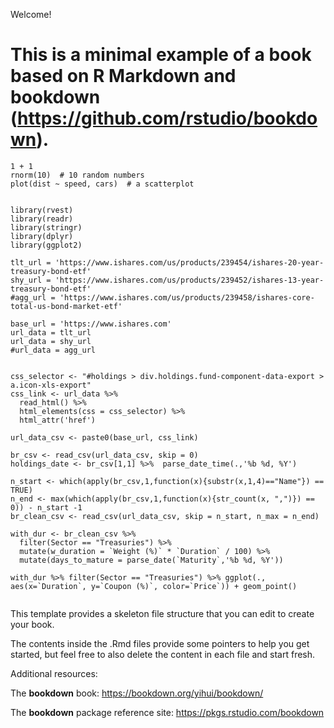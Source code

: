 Welcome!

# This is a minimal example of a book based on R Markdown and **bookdown** (<https://github.com/rstudio/bookdown>).

```{r chunk-label, echo = FALSE, fig.cap = 'A figure caption.'}
1 + 1
rnorm(10)  # 10 random numbers
plot(dist ~ speed, cars)  # a scatterplot
```

```{r chunk-label, echo = FALSE, display = FALSE, fig.cap = 'A figure caption.'}

library(rvest)
library(readr)
library(stringr)
library(dplyr)
library(ggplot2)

tlt_url = 'https://www.ishares.com/us/products/239454/ishares-20-year-treasury-bond-etf'
shy_url = 'https://www.ishares.com/us/products/239452/ishares-13-year-treasury-bond-etf'
#agg_url = 'https://www.ishares.com/us/products/239458/ishares-core-total-us-bond-market-etf'

base_url = 'https://www.ishares.com'
url_data = tlt_url
url_data = shy_url
#url_data = agg_url


css_selector <- "#holdings > div.holdings.fund-component-data-export > a.icon-xls-export"
css_link <- url_data %>% 
  read_html() %>% 
  html_elements(css = css_selector) %>% 
  html_attr('href') 

url_data_csv <- paste0(base_url, css_link)

br_csv <- read_csv(url_data_csv, skip = 0)
holdings_date <- br_csv[1,1] %>%  parse_date_time(.,'%b %d, %Y')

n_start <- which(apply(br_csv,1,function(x){substr(x,1,4)=="Name"}) == TRUE)
n_end <- max(which(apply(br_csv,1,function(x){str_count(x, ",")}) == 0)) - n_start -1
br_clean_csv <- read_csv(url_data_csv, skip = n_start, n_max = n_end)

with_dur <- br_clean_csv %>% 
  filter(Sector == "Treasuries") %>% 
  mutate(w_duration = `Weight (%)` * `Duration` / 100) %>% 
  mutate(days_to_mature = parse_date(`Maturity`,'%b %d, %Y'))

with_dur %>% filter(Sector == "Treasuries") %>% ggplot(., aes(x=`Duration`, y=`Coupon (%)`, color=`Price`)) + geom_point()


```

This template provides a skeleton file structure that you can edit to create your book.

The contents inside the .Rmd files provide some pointers to help you get started, but feel free to also delete the content in each file and start fresh.

Additional resources:

The **bookdown** book: <https://bookdown.org/yihui/bookdown/>

The **bookdown** package reference site: <https://pkgs.rstudio.com/bookdown>
